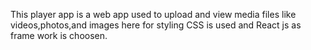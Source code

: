 This player app is a web app used to upload and view media files like videos,photos,and images here for styling CSS is used and React js as frame work is choosen.
